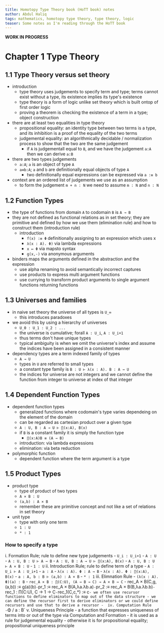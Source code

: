```yaml
---
title: Homotopy Type Theory book (HoTT book) notes
author: Abdul Haliq
tags: mathematics, homotopy type theory, type theory, logic
teaser: Some notes as I'm reading through the HoTT book
---
```


**WORK IN PROGRESS**
# Chapter 1 Type Theory

## 1.1 Type Theory versus set theory
- introduction
  - type theory uses judgements to specify term and type; terms cannot exist without a type, its existence implies its type's existence
  - type theory is a form of logic unlike set theory which is built ontop of first order logic
  - proving a theorem is checking the existence of a term in a type; object construction
- there are at least two equalities in type theory
  - propositional equality: an identity type between two terms is a type, and its inhibition is a proof of the equality of the two terms
  - judgemental equality: an algorithmically decidable / normalization process to show that the two are the same judgement
    - if `A` is judgementall equal to `B`, and we have the judgement `a:A` then we can derive `a:B`
- there are two types judgements
  - `a:A`; `a` is an object of type `A`
  - `a≡b:A`; `a` and `b` are definitionally equal objects of type `A`
    - two definitionally equal expressions can be expressed via `a :≡ b`
- context are an ordered list of judgements we use as an assumption
  - to form the judgement `m + n : N` we need to assume `m : N` and `n : N`

## 1.2 Function Types
- the type of functions from domain `A` to codomain `B` is `A → B`
- they are not defined as functional relations as in set theory; they are primitive and defined by how we use them (elimination rule) and how to construct them (introduction rule)
  - introduction 
    - `f(x) :≡ Φ` definitionally assigning to an expression which uses x
    - `λ(x : A). Φ)` via lambda expressions
    - `x ↦ Φ` via mapsto syntax
    - `g(x,-)` via anonymous arguments
- binders maps the arguments defined in the abstraction and the expression
  - use alpha renaming to avoid semantically incorrect captures
  - use products to express multi argument functions
  - use currying to transform product arguments to single argument functions returning functions

## 1.3 Universes and families
- in naive set theory the universe of all types is `U_∞`
  - this introduces paradoxes
- we avoid this by using a hierarchy of universes
  - `U_0 : U_1 : U_2 : ...`
  - the universe is cumulative; forall `A : U_i`, `A : U_i+1`
  - thus terms don't have unique types
  - typical ambiguity is when we omit the universe's index and assume the indices have been assigned in a consistent manner
- dependency types are a term indexed family of types
  - `A → U`
  - types in `U` are referred to small types
  - a constant type family is `B : U ⊢ λ(x : A). B : A → U`
  - the indices for universe are not integers and we cannot define the function from integer to universe at index of that integer

## 1.4 Dependent Function Types
- dependent function types
  - generalized functions where codomain's type varies dependeing on the element of the domain
  - can be regarded as cartesian product over a given type
  - `A : U, B : A → U ⊢ ∏(x:A), B(x)`
  - if `B` is a constant family it is simply the function type
    - `∏(x:A)B ≡ (A → B)`
  - introduction: via lambda expressions
  - elimination: via beta reduction
- polymorphic function
  - dependent function where the term argument is a type

## 1.5 Product Types
- product type
  - type of product of two types
  - `A × B : U`
  - `(a,b) : A × B`
  - remember these are primitive concept and not like a set of relations in set theory
- unit type
  - type with only one term
  - `1 : U`
  - `* : 1`

### How to specify a type

i. Formation Rule; rule to define new type judgements
    - `U_i : U_i+1`
    - `A : U`
    - `A : U, B : U ⊢ A → B`
    - `A : U, B : A → U ⊢ ∏(x:A), B(x)`
    - `A : U, B : U ⊢ A × B : U`
    - `1 : U`
ii. Introduction Rule; rule to define term of a type
    - `A : U_i ⊢ A : U_i+1`
    - `a : A`
    - `λ(x : A). Φ : A → B`
    - `λ(x : A). Φ : ∏(x:A), B(x)`
    - `a : A, b : B ⊢ (a,b) : A × B`
    - `* : 1`
iii. Elimnation Rule
    - `(λ(x : A). Φ)(a) : B`
    - `rec_A × B : ∏(C:U), (A → B → C) → A × B → C`
      - rec_A × B(C,g,(a,b)) :≡ g(a)(b)`
      - `pr_1 :≡ rec_A × B(A,λa.λb.a)`
      - `pr_2 :≡ rec_A × B(B,λa.λb.b)`
    - `rec_1 : ∏(C:U), C → 1 → C`
      - `rec_1(C,c,*) :≡ c`
    - we often use recursor functions to define eliminators to map out of the data structure
    - we can define the recursor first to derive eliminators or we could define recursors and use that to derive a recursor
    - 
iv. Computation Rule
    - `Φ / a : B`
v. Uniqueness Principle
    - a function that expresses uniqueness of terms into or out of the type via Computation and Formation
    - it is used as a rule for judgemental equality
    - otherwise it is for propositional equality; propositional uniqueness principle